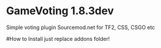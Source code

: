 # GameVoting 1.8.3dev
Simple voting plugin Sourcemod.net for TF2, CSS, CSGO etc

#How to Install
just replace addons folder!